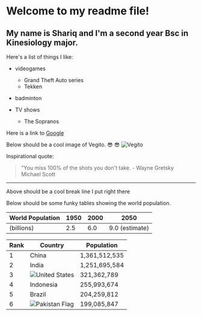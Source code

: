 # Welcome to my readme file!
## My name is Shariq and I'm a second year Bsc in Kinesiology major.

Here's a list of things I like:
* videogames
  * Grand Theft Auto series
  * Tekken  

* badminton
* TV shows
  * The Sopranos   

Here is a link to [Google](www.google.com)

Below should be a cool image of Vegito. :sunglasses: :sunglasses:
![Vegito](https://i.ytimg.com/vi/hh6LN8uwytE/maxresdefault.jpg)

Inspirational quote:
> "You miss 100% of the shots you don't take. - Wayne Gretsky       
> Michael Scott

---

Above should be a cool break line I put right there

Below should be some funky tables showing the world population.

| World Population | 1950 | 2000 | 2050
| ---------------- | ---- | ---- | -----
| (billions)| 2.5 | 6.0 | 9.0 (estimate) |

| Rank | Country | Population
| ---- | ------- | --------- |
| 1 | China | 1,361,512,535 |
| 2 | India | 1,251,695,584 |
| 3 | ![United States](https://cdn.britannica.com/33/4833-004-828A9A84/Flag-United-States-of-America.jpg) | 321,362,789 |
| 4 | Indonesia | 255,993,674|
| 5 | Brazil | 204,259,812 |
| 6 | ![Pakistan Flag](https://upload.wikimedia.org/wikipedia/commons/thumb/3/32/Flag_of_Pakistan.svg/1200px-Flag_of_Pakistan.svg.png) | 199,085,847 |

